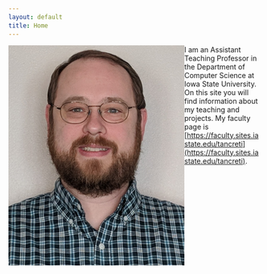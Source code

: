```yaml
---
layout: default
title: Home
---
```


<img src="images/tancreti-photo.png" alt="Photo of Matthew Tan Creti." title="Matthew Tan Creti" align="left" width="350" height="437"/>

I am an Assistant Teaching Professor in the Department of Computer Science at Iowa State University. On this site you will find information about my teaching and projects. My faculty page is [https://faculty.sites.iastate.edu/tancreti](https://faculty.sites.iastate.edu/tancreti).
